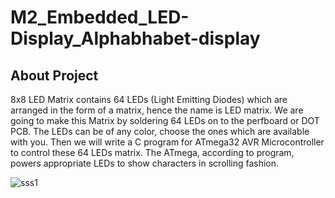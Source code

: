 # M2_Embedded_LED-Display_Alphabhabet-display

## About Project
8x8 LED Matrix contains 64 LEDs (Light Emitting Diodes) which are arranged in the form of a matrix, hence the name is LED matrix. We are going to make this Matrix by soldering 64 LEDs on to the perfboard or DOT PCB. The LEDs can be of any color, choose the ones which are available with you. Then we will write a C program for ATmega32 AVR Microcontroller to control these 64 LEDs matrix. The ATmega, according to program, powers appropriate LEDs to show characters in scrolling fashion.

![sss1](https://user-images.githubusercontent.com/70490123/144418512-722e023c-c4e8-459f-9dc6-91851acc22d9.PNG)
